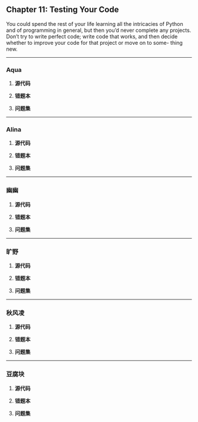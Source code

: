 

## Chapter 11: Testing Your Code



You could spend the rest of your life learning all the intricacies of Python and of programming in general, but then you’d never complete any projects. Don’t try to write perfect code; write code that works, and then decide whether to improve your code for that project or move on to some- thing new.

------

### Aqua





1. **源代码**





1. **错题本**





1. **问题集**




------

### Alina





1. **源代码**





1. **错题本**





1. **问题集**


------

### 幽幽



1. **源代码**





1. **错题本**





1. **问题集**






------

### 旷野



1. **源代码**





1. **错题本**





1. **问题集**




------

### 秋风凌



1. **源代码**





1. **错题本**





1. **问题集**




------

### 豆腐块



1. **源代码**





1. **错题本**





1. **问题集**







